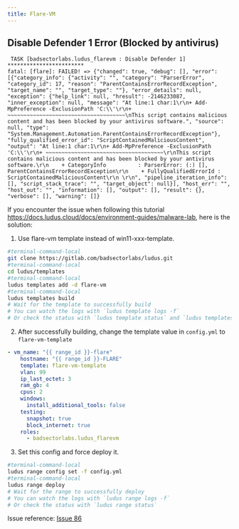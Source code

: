 ```yaml
---
title: Flare-VM
---
```


## Disable Defender 1 Error (Blocked by antivirus)

```
 TASK [badsectorlabs.ludus_flarevm : Disable Defender 1] ************************
fatal: [flare]: FAILED! => {"changed": true, "debug": [], "error": [{"category_info": {"activity": "", "category": "ParserError", "category_id": 17, "reason": "ParentContainsErrorRecordException", "target_name": "", "target_type": ""}, "error_details": null, "exception": {"help_link": null, "hresult": -2146233087, "inner_exception": null, "message": "At line:1 char:1\r\n+ Add-MpPreference -ExclusionPath 'C:\\'\r\n+ ~~~~~~~~~~~~~~~~~~~~~~~~~~~~~~~~~~~~~\nThis script contains malicious content and has been blocked by your antivirus software.", "source": null, "type": "System.Management.Automation.ParentContainsErrorRecordException"}, "fully_qualified_error_id": "ScriptContainedMaliciousContent", "output": "At line:1 char:1\r\n+ Add-MpPreference -ExclusionPath 'C:\\'\r\n+ ~~~~~~~~~~~~~~~~~~~~~~~~~~~~~~~~~~~~~\r\nThis script contains malicious content and has been blocked by your antivirus software.\r\n    + CategoryInfo          : ParserError: (:) [], ParentContainsErrorRecordException\r\n    + FullyQualifiedErrorId : ScriptContainedMaliciousContent\r\n \r\n", "pipeline_iteration_info": [], "script_stack_trace": "", "target_object": null}], "host_err": "", "host_out": "", "information": [], "output": [], "result": {}, "verbose": [], "warning": []}
```

If you encounter the issue when following this tutorial https://docs.ludus.cloud/docs/environment-guides/malware-lab, here is the solution:

1. Use flare-vm template instead of win11-xxx-template.

```bash
#terminal-command-local
git clone https://gitlab.com/badsectorlabs/ludus.git
#terminal-command-local
cd ludus/templates
#terminal-command-local
ludus templates add -d flare-vm
#terminal-command-local
ludus templates build
# Wait for the template to successfully build
# You can watch the logs with `ludus template logs -f`
# Or check the status with `ludus template status` and `ludus templates list`
```

2. After successfully building, change the template value in `config.yml` to `flare-vm-template`

```yaml title="config.yml"
- vm_name: "{{ range_id }}-flare"
    hostname: "{{ range_id }}-FLARE"
    template: flare-vm-template
    vlan: 99
    ip_last_octet: 3
    ram_gb: 4
    cpus: 2
    windows:
      install_additional_tools: false
    testing:
      snapshot: true
      block_internet: true
    roles:
      - badsectorlabs.ludus_flarevm
 ```

3. Set this config and force deploy it.

```bash
#terminal-command-local
ludus range config set -f config.yml
#terminal-command-local
ludus range deploy
# Wait for the range to successfully deploy
# You can watch the logs with `ludus range logs -f`
# Or check the status with `ludus range status`
```

Issue reference: [Issue 86](https://gitlab.com/badsectorlabs/ludus/-/issues/86)